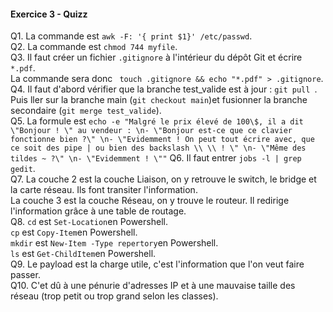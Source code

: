 #### Exercice 3 - Quizz  

Q1. La commande est ```awk -F: '{ print $1}' /etc/passwd```.  
Q2. La commande est ```chmod 744 myfile```.  
Q3. Il faut créer un fichier ```.gitignore``` à l'intérieur du dépôt Git et écrire ```*.pdf```.  
La commande sera donc ``` touch .gitignore && echo "*.pdf" > .gitignore```.  
Q4. Il faut d'abord vérifier que la branche test_valide est à jour : ```git pull ```. Puis ller sur la branche main (```git checkout main```)et fusionner la branche secondaire (```git merge test_valide```).  
Q5. La formule est ```echo -e "Malgré le prix élevé de 100\$, il a dit \"Bonjour ! \" au vendeur : \n- \"Bonjour est-ce que ce clavier fonctionne bien ?\" \n- \"Evidemment ! On peut tout écrire avec, que ce soit des pipe | ou bien des backslash \\ \\ ! \" \n- \"Même des tildes ~ ?\" \n- \"Evidemment ! \""```
Q6. Il faut entrer ```jobs -l | grep gedit```.  
Q7. La couche 2 est la couche Liaison, on y retrouve le switch, le bridge et la carte réseau. Ils font transiter l'information.  
La couche 3 est la couche Réseau, on y trouve le routeur. Il redirige l'information grâce à une table de routage.  
Q8. ```cd``` est ```Set-Location```en Powershell.  
```cp``` est ```Copy-Item```en Powershell.  
```mkdir``` est ```New-Item -Type repertory```en Powershell.  
```ls``` est ```Get-ChildItem```en Powershell.  
Q9. Le payload est la charge utile, c'est l'information que l'on veut faire passer.  
Q10. C'et dû à une pénurie d'adresses IP et à une mauvaise taille des réseau (trop petit ou trop grand selon les classes).  

